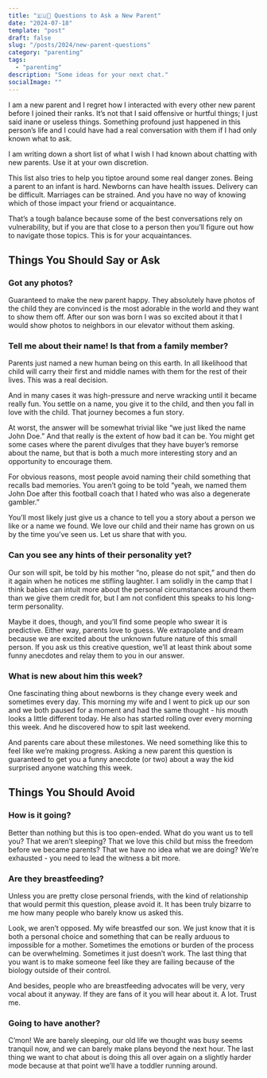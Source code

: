 ```yaml
---
title: "🇪🇺🤠 Questions to Ask a New Parent"
date: "2024-07-18"
template: "post"
draft: false
slug: "/posts/2024/new-parent-questions"
category: "parenting"
tags:
  - "parenting"
description: "Some ideas for your next chat."
socialImage: ""
---
```


I am a new parent and I regret how I interacted with every other new parent before I joined their ranks. It’s not that I said offensive or hurtful things; I just said inane or useless things. Something profound just happened in this person’s life and I could have had a real conversation with them if I had only known what to ask.

I am writing down a short list of what I wish I had known about chatting with new parents. Use it at your own discretion.

This list also tries to help you tiptoe around some real danger zones. Being a parent to an infant is hard. Newborns can have health issues. Delivery can be difficult. Marriages can be strained. And you have no way of knowing which of those impact your friend or acquaintance.

That’s a tough balance because some of the best conversations rely on vulnerability, but if you are that close to a person then you’ll figure out how to navigate those topics. This is for your acquaintances.

## Things You Should Say or Ask

### Got any photos?

Guaranteed to make the new parent happy. They absolutely have photos of the child they are convinced is the most adorable in the world and they want to show them off. After our son was born I was so excited about it that I would show photos to neighbors in our elevator without them asking.

### Tell me about their name! Is that from a family member?

Parents just named a new human being on this earth. In all likelihood that child will carry their first and middle names with them for the rest of their lives. This was a real decision.

And in many cases it was high-pressure and nerve wracking until it became really fun. You settle on a name, you give it to the child, and then you fall in love with the child. That journey becomes a fun story.

At worst, the answer will be somewhat trivial like “we just liked the name John Doe.” And that really is the extent of how bad it can be. You might get some cases where the parent divulges that they have buyer’s remorse about the name, but that is both a much more interesting story and an opportunity to encourage them.

For obvious reasons, most people avoid naming their child something that recalls bad memories. You aren’t going to be told “yeah, we named them John Doe after this football coach that I hated who was also a degenerate gambler.”

You’ll most likely just give us a chance to tell you a story about a person we like or a name we found. We love our child and their name has grown on us by the time you’ve seen us. Let us share that with you.

### Can you see any hints of their personality yet?

Our son will spit, be told by his mother “no, please do not spit,” and then do it again when he notices me stifling laughter. I am solidly in the camp that I think babies can intuit more about the personal circumstances around them than we give them credit for, but I am not confident this speaks to his long-term personality.

Maybe it does, though, and you’ll find some people who swear it is predictive. Either way, parents love to guess. We extrapolate and dream because we are excited about the unknown future nature of this small person. If you ask us this creative question, we’ll at least think about some funny anecdotes and relay them to you in our answer.

### What is new about him this week?

One fascinating thing about newborns is they change every week and sometimes every day. This morning my wife and I went to pick up our son and we both paused for a moment and had the same thought - his mouth looks a little different today. He also has started rolling over every morning this week. And he discovered how to spit last weekend.

And parents care about these milestones. We need something like this to feel like we’re making progress. Asking a new parent this question is guaranteed to get you a funny anecdote (or two) about a way the kid surprised anyone watching this week.

## Things You Should Avoid

### How is it going?

Better than nothing but this is too open-ended. What do you want us to tell you? That we aren’t sleeping? That we love this child but miss the freedom before we became parents? That we have no idea what we are doing? We’re exhausted - you need to lead the witness a bit more.

### Are they breastfeeding?

Unless you are pretty close personal friends, with the kind of relationship that would permit this question, please avoid it. It has been truly bizarre to me how many people who barely know us asked this.

Look, we aren’t opposed. My wife breastfed our son. We just know that it is both a personal choice and something that can be really arduous to impossible for a mother. Sometimes the emotions or burden of the process can be overwhelming. Sometimes it just doesn’t work. The last thing that you want is to make someone feel like they are failing because of the biology outside of their control.

And besides, people who are breastfeeding advocates will be very, very vocal about it anyway. If they are fans of it you will hear about it. A lot. Trust me.

### Going to have another?

C’mon! We are barely sleeping, our old life we thought was busy seems tranquil now, and we can barely make plans beyond the next hour. The last thing we want to chat about is doing this all over again on a slightly harder mode because at that point we’ll have a toddler running around.
